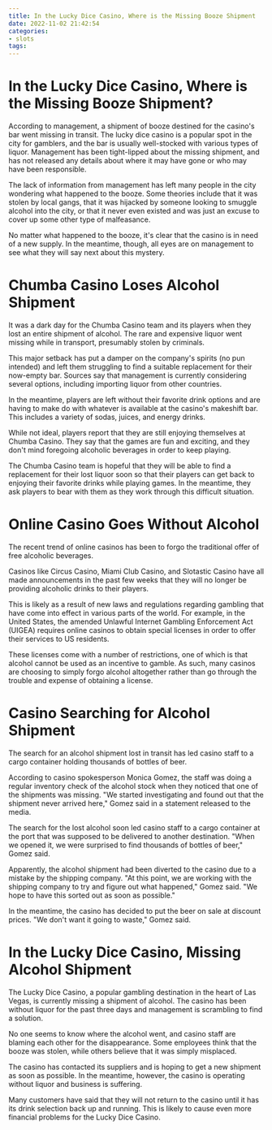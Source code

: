 ```yaml
---
title: In the Lucky Dice Casino, Where is the Missing Booze Shipment
date: 2022-11-02 21:42:54
categories:
- slots
tags:
---
```



#  In the Lucky Dice Casino, Where is the Missing Booze Shipment?

According to management, a shipment of booze destined for the casino's bar went missing in transit. The lucky dice casino is a popular spot in the city for gamblers, and the bar is usually well-stocked with various types of liquor. Management has been tight-lipped about the missing shipment, and has not released any details about where it may have gone or who may have been responsible.

The lack of information from management has left many people in the city wondering what happened to the booze. Some theories include that it was stolen by local gangs, that it was hijacked by someone looking to smuggle alcohol into the city, or that it never even existed and was just an excuse to cover up some other type of malfeasance.

No matter what happened to the booze, it's clear that the casino is in need of a new supply. In the meantime, though, all eyes are on management to see what they will say next about this mystery.

#  Chumba Casino Loses Alcohol Shipment

It was a dark day for the Chumba Casino team and its players when they lost an entire shipment of alcohol. The rare and expensive liquor went missing while in transport, presumably stolen by criminals.

This major setback has put a damper on the company's spirits (no pun intended) and left them struggling to find a suitable replacement for their now-empty bar. Sources say that management is currently considering several options, including importing liquor from other countries.

In the meantime, players are left without their favorite drink options and are having to make do with whatever is available at the casino's makeshift bar. This includes a variety of sodas, juices, and energy drinks.

While not ideal, players report that they are still enjoying themselves at Chumba Casino. They say that the games are fun and exciting, and they don't mind foregoing alcoholic beverages in order to keep playing.

The Chumba Casino team is hopeful that they will be able to find a replacement for their lost liquor soon so that their players can get back to enjoying their favorite drinks while playing games. In the meantime, they ask players to bear with them as they work through this difficult situation.

#  Online Casino Goes Without Alcohol

The recent trend of online casinos has been to forgo the traditional offer of free alcoholic beverages.

Casinos like Circus Casino, Miami Club Casino, and Slotastic Casino have all made announcements in the past few weeks that they will no longer be providing alcoholic drinks to their players.

This is likely as a result of new laws and regulations regarding gambling that have come into effect in various parts of the world. For example, in the United States, the amended Unlawful Internet Gambling Enforcement Act (UIGEA) requires online casinos to obtain special licenses in order to offer their services to US residents.

These licenses come with a number of restrictions, one of which is that alcohol cannot be used as an incentive to gamble. As such, many casinos are choosing to simply forgo alcohol altogether rather than go through the trouble and expense of obtaining a license.

#  Casino Searching for Alcohol Shipment

The search for an alcohol shipment lost in transit has led casino staff to a cargo container holding thousands of bottles of beer.

According to casino spokesperson Monica Gomez, the staff was doing a regular inventory check of the alcohol stock when they noticed that one of the shipments was missing. "We started investigating and found out that the shipment never arrived here," Gomez said in a statement released to the media.

The search for the lost alcohol soon led casino staff to a cargo container at the port that was supposed to be delivered to another destination. "When we opened it, we were surprised to find thousands of bottles of beer," Gomez said.

Apparently, the alcohol shipment had been diverted to the casino due to a mistake by the shipping company. "At this point, we are working with the shipping company to try and figure out what happened," Gomez said. "We hope to have this sorted out as soon as possible."

In the meantime, the casino has decided to put the beer on sale at discount prices. "We don't want it going to waste," Gomez said.

#  In the Lucky Dice Casino, Missing Alcohol Shipment

The Lucky Dice Casino, a popular gambling destination in the heart of Las Vegas, is currently missing a shipment of alcohol. The casino has been without liquor for the past three days and management is scrambling to find a solution.

No one seems to know where the alcohol went, and casino staff are blaming each other for the disappearance. Some employees think that the booze was stolen, while others believe that it was simply misplaced.

The casino has contacted its suppliers and is hoping to get a new shipment as soon as possible. In the meantime, however, the casino is operating without liquor and business is suffering.

Many customers have said that they will not return to the casino until it has its drink selection back up and running. This is likely to cause even more financial problems for the Lucky Dice Casino.